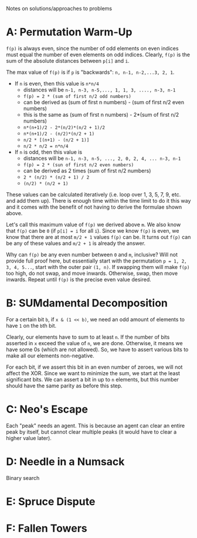 Notes on solutions/approaches to problems

# A: Permutation Warm-Up

`f(p)` is always even, since the number of odd elements on even indices must equal the number of even elements on odd indices. Clearly, `f(p)` is the sum of the absolute distances between `p[i]` and `i`.

The max value of `f(p)` is if `p` is "backwards": `n, n-1, n-2,...3, 2, 1`.
- If `n` is even, then this value is `n*n/4`
  - distances will be `n-1, n-3, n-5,..., 1, 1, 3, ...., n-3, n-1`
  - `f(p) = 2 * (sum of first n/2 odd numbers)`
  - can be derived as (sum of first n numbers) - (sum of first n/2 even numbers)
  - this is the same as (sum of first n numbers) - 2*(sum of first n/2 numbers)
  - `n*(n+1)/2 - 2*(n/2)*(n/2 + 1)/2`
  - `n*(n+1)/2 - (n/2)*(n/2 + 1)`
  - `n/2 * [(n+1) - (n/2 + 1)]`
  - `n/2 * n/2 = n*n/4`
- If `n` is odd, then this value is 
  - distances will be `n-1, n-3, n-5, ..., 2, 0, 2, 4, ... n-3, n-1`
  - `f(p) = 2 * (sun of first n/2 even numbers)`
  - can be derived as 2 times (sum of first n/2 numbers)
  - `2 * (n/2) * (n/2 + 1) / 2`
  - `(n/2) * (n/2 + 1)`

These values can be calculated iteratively (i.e. loop over 1, 3, 5, 7, 9, etc. and add them up). There is enough time within the time limit to do it this way and it comes with the benefit of not having to derive the formulae shown above.

Let's call this maximum value of `f(p)` we derived above `m`. We also know that `f(p)` can be `0` (if `p[i] = i` for all `i`). Since we know `f(p)` is even, we know that there are at most `m/2 + 1` values `f(p)` can be. It turns out `f(p)` can be any of these values and `m/2 + 1` is already the answer.

Why can `f(p)` be any even number between `0` and `m`, inclusive? Will not provide full proof here, but essentially start with the permutation `p = 1, 2, 3, 4, 5...`, start with the outer pair `(1, n)`. If swapping them will make `f(p)` too high, do not swap, and move inwards. Otherwise, swap, then move inwards. Repeat until `f(p)` is the precise even value desired.

# B: SUMdamental Decomposition

For a certain bit `b`, if `x & (1 << b)`, we need an odd amount of elements to have `1` on the `b`th bit. 

Clearly, our elements have to sum to at least `n`. If the number of bits asserted in `x` exceed the value of `n`, we are done. Otherwise, it means we have some 0s (which are not allowed). So, we have to assert various bits to make all our elements non-negative. 

For each bit, if we assert this bit in an even number of zeroes, we will not affect the XOR. Since we want to minimize the sum, we start at the least significant bits. We can assert a bit in up to `n` elements, but this number should have the same parity as before this step.

# C: Neo's Escape

Each "peak" needs an agent. This is because an agent can clear an entire peak by itself, but cannot clear multiple peaks (it would have to clear a higher value later).

# D: Needle in a Numsack

Binary search

# E: Spruce Dispute

# F: Fallen Towers